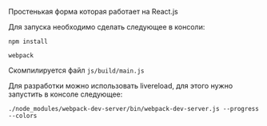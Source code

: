 Простенькая форма которая работает на React.js

Для запуска необходимо сделать следующее в консоли:

`npm install`

`webpack`

Скомпилируется файл `js/build/main.js`

Для разработки можно использовать livereload, для этого нужно запустить в консоле следующее:

`./node_modules/webpack-dev-server/bin/webpack-dev-server.js --progress --colors`
